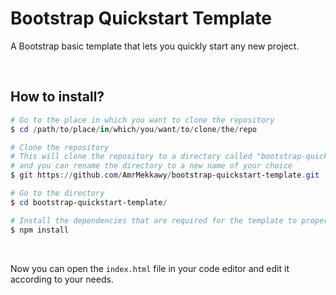 # Bootstrap Quickstart Template

A Bootstrap basic template that lets you quickly start any new project.

<br>

## How to install?

```powershell
# Go to the place in which you want to clone the repository
$ cd /path/to/place/in/which/you/want/to/clone/the/repo
```

```powershell
# Clone the repository
# This will clone the repository to a directory called "bootstrap-quickstart-template", 
# and you can rename the directory to a new name of your choice
$ git https://github.com/AmrMekkawy/bootstrap-quickstart-template.git
```

```powershell
# Go to the directory
$ cd bootstrap-quickstart-template/
```

```powershell
# Install the dependencies that are required for the template to properly work
$ npm install
```

<br>

Now you can open the `index.html` file in your code editor and edit it according to your needs.